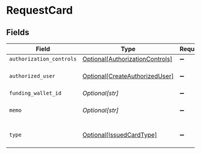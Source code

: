 # RequestCard


## Fields

| Field                                                                           | Type                                                                            | Required                                                                        | Description                                                                     |
| ------------------------------------------------------------------------------- | ------------------------------------------------------------------------------- | ------------------------------------------------------------------------------- | ------------------------------------------------------------------------------- |
| `authorization_controls`                                                        | [Optional[AuthorizationControls]](../../models/shared/authorizationcontrols.md) | :heavy_minus_sign:                                                              | N/A                                                                             |
| `authorized_user`                                                               | [Optional[CreateAuthorizedUser]](../../models/shared/createauthorizeduser.md)   | :heavy_minus_sign:                                                              | Fields to identify a human                                                      |
| `funding_wallet_id`                                                             | *Optional[str]*                                                                 | :heavy_minus_sign:                                                              | N/A                                                                             |
| `memo`                                                                          | *Optional[str]*                                                                 | :heavy_minus_sign:                                                              | Optional descriptive name                                                       |
| `type`                                                                          | [Optional[IssuedCardType]](../../models/shared/issuedcardtype.md)               | :heavy_minus_sign:                                                              | Type of a Moov issued card                                                      |